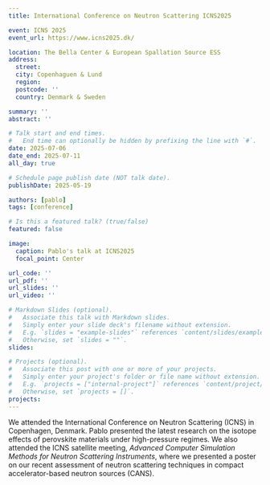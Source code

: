 ```yaml
---
title: International Conference on Neutron Scattering ICNS2025

event: ICNS 2025
event_url: https://www.icns2025.dk/

location: The Bella Center & European Spallation Source ESS
address:
  street:
  city: Copenhaguen & Lund
  region:
  postcode: ''
  country: Denmark & Sweden

summary: ''
abstract: ''

# Talk start and end times.
#   End time can optionally be hidden by prefixing the line with `#`.
date: 2025-07-06
date_end: 2025-07-11
all_day: true

# Schedule page publish date (NOT talk date).
publishDate: 2025-05-19

authors: [pablo]
tags: [conference]

# Is this a featured talk? (true/false)
featured: false

image:
  caption: Pablo's talk at ICNS2025
  focal_point: Center

url_code: ''
url_pdf: ''
url_slides: ''
url_video: ''

# Markdown Slides (optional).
#   Associate this talk with Markdown slides.
#   Simply enter your slide deck's filename without extension.
#   E.g. `slides = "example-slides"` references `content/slides/example-slides.md`.
#   Otherwise, set `slides = ""`.
slides:

# Projects (optional).
#   Associate this post with one or more of your projects.
#   Simply enter your project's folder or file name without extension.
#   E.g. `projects = ["internal-project"]` references `content/project/deep-learning/index.md`.
#   Otherwise, set `projects = []`.
projects:
---
```


We attended the International Conference on Neutron Scattering (ICNS) in Copenhagen, Denmark. Pablo presented the latest research on the isotope effects of perovskite materials under high-pressure regimes. We also attended the ICNS satellite meeting, *Advanced Computer Simulation Methods for Neutron Scattering Instruments*, where we presented a poster on our recent assessment of neutron scattering techniques in compact accelerator-based neutron sources (CANS).
